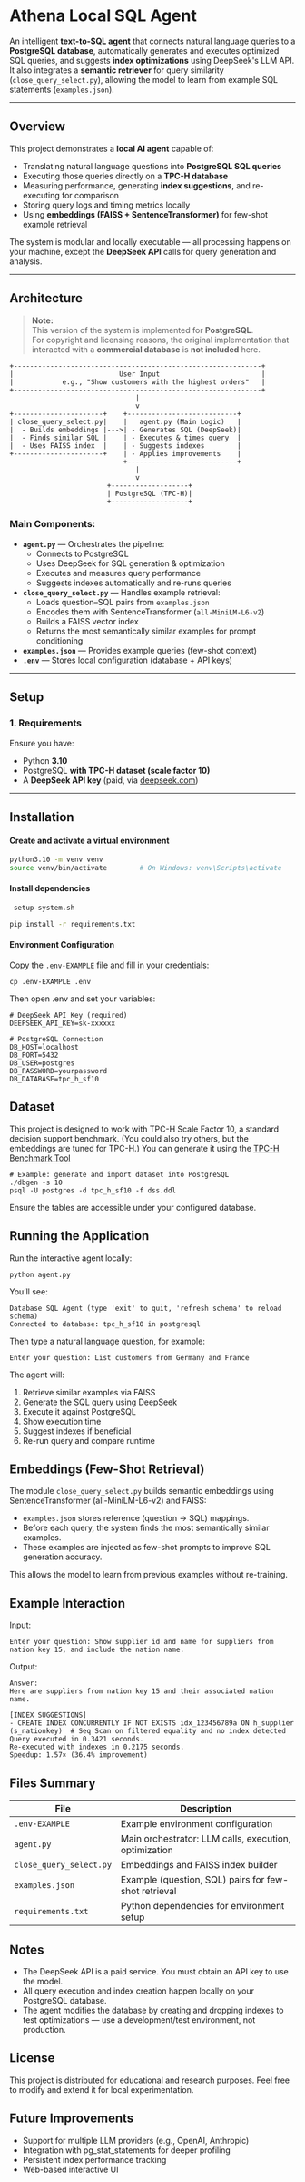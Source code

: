 #  Athena Local SQL Agent

An intelligent **text-to-SQL agent** that connects natural language queries to a **PostgreSQL database**, automatically generates and executes optimized SQL queries, and suggests **index optimizations** using DeepSeek's LLM API.  
It also integrates a **semantic retriever** for query similarity (`close_query_select.py`), allowing the model to learn from example SQL statements (`examples.json`).

---

##  Overview

This project demonstrates a **local AI agent** capable of:
- Translating natural language questions into **PostgreSQL SQL queries**
- Executing those queries directly on a **TPC-H database**
- Measuring performance, generating **index suggestions**, and re-executing for comparison
- Storing query logs and timing metrics locally
- Using **embeddings (FAISS + SentenceTransformer)** for few-shot example retrieval

The system is modular and locally executable — all processing happens on your machine, except the **DeepSeek API** calls for query generation and analysis.

---

##  Architecture
>  **Note:**  
> This version of the system is implemented for **PostgreSQL**.  
> For copyright and licensing reasons, the original implementation that interacted with a **commercial database** is **not included** here.

```text
+-------------------------------------------------------------+
|                          User Input                         |
|            e.g., "Show customers with the highest orders"   |
+-------------------------------------------------------------+
                               |
                               v
+----------------------+    +---------------------------+
| close_query_select.py|    |   agent.py (Main Logic)   |
|  - Builds embeddings |--->| - Generates SQL (DeepSeek)|
|  - Finds similar SQL |    | - Executes & times query  |
|  - Uses FAISS index  |    | - Suggests indexes        |
+----------------------+    | - Applies improvements    |
                            +---------------------------+
                               |
                               v
                        +-------------------+
                        | PostgreSQL (TPC-H)|
                        +-------------------+
```

### Main Components:
- **`agent.py`** — Orchestrates the pipeline:
  - Connects to PostgreSQL
  - Uses DeepSeek for SQL generation & optimization
  - Executes and measures query performance
  - Suggests indexes automatically and re-runs queries
- **`close_query_select.py`** — Handles example retrieval:
  - Loads question–SQL pairs from `examples.json`
  - Encodes them with SentenceTransformer (`all-MiniLM-L6-v2`)
  - Builds a FAISS vector index
  - Returns the most semantically similar examples for prompt conditioning
- **`examples.json`** — Provides example queries (few-shot context)
- **`.env`** — Stores local configuration (database + API keys)

---

##  Setup

### 1. Requirements
Ensure you have:
- Python **3.10**
- PostgreSQL **with TPC-H dataset (scale factor 10)**
- A **DeepSeek API key** (paid, via [deepseek.com](https://deepseek.com))

---

## Installation

#### Create and activate a virtual environment
```bash
python3.10 -m venv venv
source venv/bin/activate        # On Windows: venv\Scripts\activate
```

#### Install dependencies
```bash
 setup-system.sh
```
```bash
pip install -r requirements.txt
```
#### Environment Configuration
Copy the ```.env-EXAMPLE``` file and fill in your credentials:
```
cp .env-EXAMPLE .env

```
Then open .env and set your variables:
```
# DeepSeek API Key (required)
DEEPSEEK_API_KEY=sk-xxxxxx

# PostgreSQL Connection
DB_HOST=localhost
DB_PORT=5432
DB_USER=postgres
DB_PASSWORD=yourpassword
DB_DATABASE=tpc_h_sf10
```

## Dataset
This project is designed to work with TPC-H Scale Factor 10, a standard decision support benchmark. (You could also try others, but the embeddings are tuned for TPC-H.)
You can generate it using the [TPC-H Benchmark Tool](https://www.tpc.org/tpch/)

```
# Example: generate and import dataset into PostgreSQL
./dbgen -s 10
psql -U postgres -d tpc_h_sf10 -f dss.ddl
```

Ensure the tables are accessible under your configured database.

## Running the Application
Run the interactive agent locally:
```
python agent.py
```

You’ll see:

```
Database SQL Agent (type 'exit' to quit, 'refresh schema' to reload schema)
Connected to database: tpc_h_sf10 in postgresql
```
Then type a natural language question, for example:

```
Enter your question: List customers from Germany and France

```
The agent will:
1. Retrieve similar examples via FAISS
2. Generate the SQL query using DeepSeek
3. Execute it against PostgreSQL
4. Show execution time
5. Suggest indexes if beneficial
6. Re-run query and compare runtime

## Embeddings (Few-Shot Retrieval)
The module ```close_query_select.py``` builds semantic embeddings using SentenceTransformer (all-MiniLM-L6-v2) and FAISS:

* ```examples.json``` stores reference (question → SQL) mappings.
* Before each query, the system finds the most semantically similar examples.
* These examples are injected as few-shot prompts to improve SQL generation accuracy.

This allows the model to learn from previous examples without re-training.

## Example Interaction
Input:
```
Enter your question: Show supplier id and name for suppliers from nation key 15, and include the nation name.

```

Output:
```
Answer:
Here are suppliers from nation key 15 and their associated nation name.

[INDEX SUGGESTIONS]
- CREATE INDEX CONCURRENTLY IF NOT EXISTS idx_123456789a ON h_supplier (s_nationkey)  # Seq Scan on filtered equality and no index detected
Query executed in 0.3421 seconds.
Re-executed with indexes in 0.2175 seconds.
Speedup: 1.57× (36.4% improvement)

```
## Files Summary
| File | Description |
|------|--------------|
| `.env-EXAMPLE` | Example environment configuration |
| `agent.py` | Main orchestrator: LLM calls, execution, optimization |
| `close_query_select.py` | Embeddings and FAISS index builder |
| `examples.json` | Example (question, SQL) pairs for few-shot retrieval |
| `requirements.txt` | Python dependencies for environment setup |

## Notes
* The DeepSeek API is a paid service. You must obtain an API key to use the model.
* All query execution and index creation happen locally on your PostgreSQL database.
* The agent modifies the database by creating and dropping indexes to test optimizations — use a development/test environment, not production.
  
## License
This project is distributed for educational and research purposes.
Feel free to modify and extend it for local experimentation.

## Future Improvements
* Support for multiple LLM providers (e.g., OpenAI, Anthropic)
* Integration with pg_stat_statements for deeper profiling
* Persistent index performance tracking
* Web-based interactive UI
